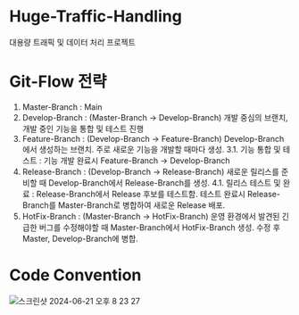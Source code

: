 # Huge-Traffic-Handling
대용량 트래픽 및 데이터 처리 프로젝트

# Git-Flow 전략
1. Master-Branch : Main
2. Develop-Branch : (Master-Branch -> Develop-Branch) 개발 중심의 브랜치, 개발 중인 기능을 통합 및 테스트 진행
3. Feature-Branch : (Develop-Branch -> Feature-Branch) Develop-Branch에서 생성하는 브랜치. 주로 새로운 기능을 개발할 때마다 생성.
  3.1. 기능 통합 및 테스트 : 기능 개발 완료시 Feature-Branch -> Develop-Branch
4. Release-Branch : (Develop-Branch -> Release-Branch) 새로운 릴리스를 준비할 때 Develop-Branch에서 Release-Branch를 생성.
  4.1. 릴리스 테스트 및 완료 : Release-Branch에서 Release 후보를 테스트함. 테스트 완료시 Release-Branch를 Master-Branch로 병합하여 새로운 Release 배포.
5. HotFix-Branch : (Master-Branch -> HotFix-Branch) 운영 환경에서 발견된 긴급한 버그를 수정해야할 때 Master-Branch에서 HotFix-Branch 생성. 수정 후 Master, Develop-Branch에 병합.

# Code Convention
![스크린샷 2024-06-21 오후 8 23 27](https://github.com/shwhdgns/Huge-Traffic-Handling/assets/55942478/d4df56ce-6563-492e-b597-bbd13ebf4faa)

